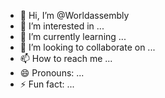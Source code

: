 - 👋 Hi, I’m @Worldassembly
- 👀 I’m interested in ...
- 🌱 I’m currently learning ...
- 💞️ I’m looking to collaborate on ...
- 📫 How to reach me ...
- 😄 Pronouns: ...
- ⚡ Fun fact: ...

<!---
Worldassembly/Worldassembly is a ✨ special ✨ repository because its `README.md` (this file) appears on your GitHub profile.
You can click the Preview link to take a look at your changes.
--->
